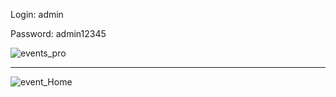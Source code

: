 Login: admin

Password: admin12345

![events_pro](https://i.imgur.com/az8KVTz.png)

---

![event_Home](https://i.imgur.com/q48lHnr.jpg)
